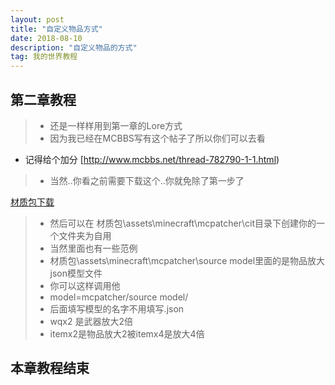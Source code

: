 ```yaml
---
layout: post
title: "自定义物品方式"
date: 2018-08-10
description: "自定义物品的方式"
tag: 我的世界教程
---
```


## 第二章教程

>* 还是一样样用到第一章的Lore方式
>* 因为我已经在MCBBS写有这个帖子了所以你们可以去看
* 记得给个加分
[http://www.mcbbs.net/thread-782790-1-1.html)
>* 当然..你看之前需要下载这个..你就免除了第一步了

[材质包下载](https://www.thelunai.ml/MCServer/测试材质包.zip)

>* 然后可以在 材质包\assets\minecraft\mcpatcher\cit目录下创建你的一个文件夹为自用
>* 当然里面也有一些范例
>* 材质包\assets\minecraft\mcpatcher\source model里面的是物品放大json模型文件
>* 你可以这样调用他
>* model=mcpatcher/source model/
>* 后面填写模型的名字不用填写.json
>* wqx2 是武器放大2倍
>* itemx2是物品放大2被itemx4是放大4倍

## 本章教程结束
